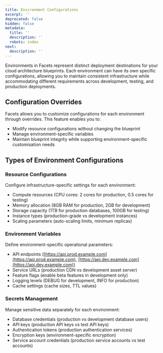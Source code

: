 ```yaml
---
title: Environment Configurations
excerpt: ''
deprecated: false
hidden: false
metadata:
  title: ''
  description: ''
  robots: index
next:
  description: ''
---
```

Environments in Facets represent distinct deployment destinations for your cloud architecture blueprints. Each environment can have its own specific configurations, allowing you to maintain consistent infrastructure while accommodating different requirements across development, testing, and production deployments.

## Configuration Overrides

Facets allows you to customize configurations for each environment through overrides. This feature enables you to:

* Modify resource configurations without changing the blueprint
* Manage environment-specific variables
* Maintain blueprint integrity while supporting environment-specific customisation needs

## Types of Environment Configurations

### Resource Configurations

Configure infrastructure-specific settings for each environment:

* Compute resources (CPU cores: 2 cores for production, 0.5 cores for testing)
* Memory allocation (8GB RAM for production, 2GB for development)
* Storage capacity (1TB for production databases, 100GB for testing)
* Instance types (production-grade vs development instances)
* Scaling parameters (auto-scaling limits, minimum replicas)

### Environment Variables

Define environment-specific operational parameters:

* API endpoints ([https://api.prod.example.com](https://api.prod.example.com), [https://api.dev.example.com](https://api.dev.example.com))
* Service URLs (production CDN vs development asset server)
* Feature flags (enable beta features in development only)
* Logging levels (DEBUG for development, INFO for production)
* Cache settings (cache sizes, TTL values)

### Secrets Management

Manage sensitive data separately for each environment:

* Database credentials (production vs development database users)
* API keys (production API keys vs test API keys)
* Authentication tokens (production authentication services)
* Encryption keys (environment-specific encryption)
* Service account credentials (production service accounts vs test accounts)
